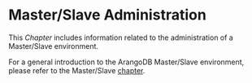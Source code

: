 Master/Slave Administration
===========================

This _Chapter_ includes information related to the administration of a Master/Slave
environment.

For a general introduction to the ArangoDB Master/Slave environment, please refer
to the Master/Slave [chapter](../../Architecture/DeploymentModes/MasterSlave/README.md).

